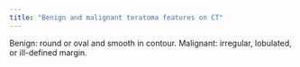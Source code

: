 ```yaml
---
title: "Benign and malignant teratoma features on CT"
---
```

Benign: round or oval and smooth in contour. Malignant: irregular, lobulated, or ill-defined margin.

